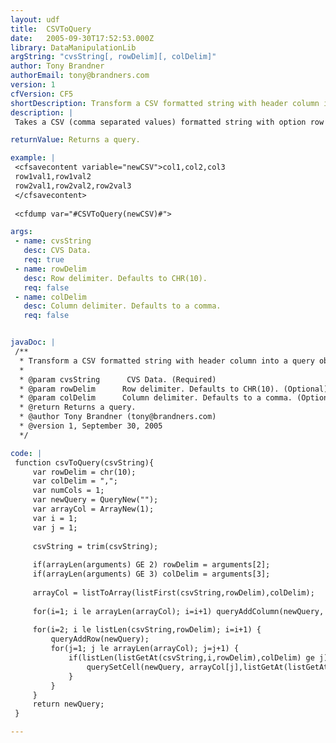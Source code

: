 ```yaml
---
layout: udf
title:  CSVToQuery
date:   2005-09-30T17:52:53.000Z
library: DataManipulationLib
argString: "cvsString[, rowDelim][, colDelim]"
author: Tony Brandner
authorEmail: tony@brandners.com
version: 1
cfVersion: CF5
shortDescription: Transform a CSV formatted string with header column into a query object.
description: |
 Takes a CSV (comma separated values) formatted string with option row and column delimiters and transforms into a query object. The first row of the CSV string must contain the column headers.

returnValue: Returns a query.

example: |
 <cfsavecontent variable="newCSV">col1,col2,col3
 row1val1,row1val2
 row2val1,row2val2,row2val3
 </cfsavecontent>
 
 <cfdump var="#CSVToQuery(newCSV)#">

args:
 - name: cvsString
   desc: CVS Data.
   req: true
 - name: rowDelim
   desc: Row delimiter. Defaults to CHR(10).
   req: false
 - name: colDelim
   desc: Column delimiter. Defaults to a comma.
   req: false


javaDoc: |
 /**
  * Transform a CSV formatted string with header column into a query object.
  * 
  * @param cvsString      CVS Data. (Required)
  * @param rowDelim      Row delimiter. Defaults to CHR(10). (Optional)
  * @param colDelim      Column delimiter. Defaults to a comma. (Optional)
  * @return Returns a query. 
  * @author Tony Brandner (tony@brandners.com) 
  * @version 1, September 30, 2005 
  */

code: |
 function csvToQuery(csvString){
     var rowDelim = chr(10);
     var colDelim = ",";
     var numCols = 1;
     var newQuery = QueryNew("");
     var arrayCol = ArrayNew(1);
     var i = 1;
     var j = 1;
     
     csvString = trim(csvString);
     
     if(arrayLen(arguments) GE 2) rowDelim = arguments[2];
     if(arrayLen(arguments) GE 3) colDelim = arguments[3];
 
     arrayCol = listToArray(listFirst(csvString,rowDelim),colDelim);
     
     for(i=1; i le arrayLen(arrayCol); i=i+1) queryAddColumn(newQuery, arrayCol[i], ArrayNew(1));
     
     for(i=2; i le listLen(csvString,rowDelim); i=i+1) {
         queryAddRow(newQuery);
         for(j=1; j le arrayLen(arrayCol); j=j+1) {
             if(listLen(listGetAt(csvString,i,rowDelim),colDelim) ge j) {
                 querySetCell(newQuery, arrayCol[j],listGetAt(listGetAt(csvString,i,rowDelim),j,colDelim), i-1);
             }
         }
     }
     return newQuery;
 }

---
```



